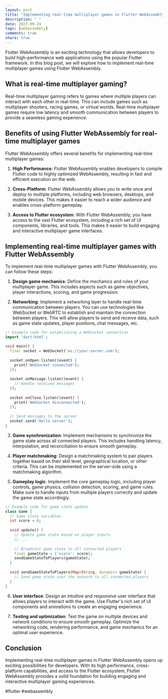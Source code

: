 ```yaml
---
layout: post
title: "Implementing real-time multiplayer games in Flutter WebAssembly"
description: " "
date: 2023-09-24
tags: [webassembly]
comments: true
share: true
---
```


Flutter WebAssembly is an exciting technology that allows developers to build high-performance web applications using the popular Flutter framework. In this blog post, we will explore how to implement real-time multiplayer games using Flutter WebAssembly.

## What is real-time multiplayer gaming?

Real-time multiplayer gaming refers to games where multiple players can interact with each other in real-time. This can include games such as multiplayer shooters, racing games, or virtual worlds. Real-time multiplayer games require low latency and smooth communication between players to provide a seamless gaming experience.

## Benefits of using Flutter WebAssembly for real-time multiplayer games

Flutter WebAssembly offers several benefits for implementing real-time multiplayer games:

1. **High Performance**: Flutter WebAssembly enables developers to compile Flutter code to highly optimized WebAssembly, resulting in fast and efficient execution on the web.

2. **Cross-Platform**: Flutter WebAssembly allows you to write once and deploy to multiple platforms, including web browsers, desktops, and mobile devices. This makes it easier to reach a wider audience and enables cross-platform gameplay.

3. **Access to Flutter ecosystem**: With Flutter WebAssembly, you have access to the vast Flutter ecosystem, including a rich set of UI components, libraries, and tools. This makes it easier to build engaging and interactive multiplayer game interfaces.

## Implementing real-time multiplayer games with Flutter WebAssembly

To implement real-time multiplayer games with Flutter WebAssembly, you can follow these steps:

1. **Design game mechanics**: Define the mechanics and rules of your multiplayer game. This includes aspects such as game objectives, player interactions, scoring, and game progression.

2. **Networking**: Implement a networking layer to handle real-time communication between players. You can use technologies like WebSocket or WebRTC to establish and maintain the connection between players. This will allow players to send and receive data, such as game state updates, player positions, chat messages, etc.

```dart
// Example code for establishing a WebSocket connection
import 'dart:html';

void main() {
  final socket = WebSocket('ws://your-server.com');
  
  socket.onOpen.listen((event) {
    print('WebSocket connected');
  });
  
  socket.onMessage.listen((event) {
    // Handle received messages
  });
  
  socket.onClose.listen((event) {
    print('WebSocket disconnected');
  });
  
  // Send messages to the server
  socket.send('Hello server');
}
```

3. **Game synchronization**: Implement mechanisms to synchronize the game state across all connected players. This includes handling latency, interpolation, and reconciliation to ensure smooth gameplay.

4. **Player matchmaking**: Design a matchmaking system to pair players together based on their skill level, geographical location, or other criteria. This can be implemented on the server-side using a matchmaking algorithm.

5. **Gameplay logic**: Implement the core gameplay logic, including player controls, game physics, collision detection, scoring, and game rules. Make sure to handle inputs from multiple players correctly and update the game state accordingly.

```dart
// Example code for game state update
class Game {
  // Game state variables
  int score = 0;
  
  void update() {
    // Update game state based on player inputs
    // ...
    
    // Broadcast game state to all connected players
    final gameState = {'score': score};
    sendGameStateToPlayers(gameState);
  }
  
  void sendGameStateToPlayers(Map<String, dynamic> gameState) {
    // Send game state over the network to all connected players
  }
}
```

6. **User interface**: Design an intuitive and responsive user interface that allows players to interact with the game. Use Flutter's rich set of UI components and animations to create an engaging experience.

7. **Testing and optimization**: Test the game on multiple devices and network conditions to ensure smooth gameplay. Optimize the networking code, rendering performance, and game mechanics for an optimal user experience.

## Conclusion

Implementing real-time multiplayer games in Flutter WebAssembly opens up exciting possibilities for developers. With its high performance, cross-platform capabilities, and access to the Flutter ecosystem, Flutter WebAssembly provides a solid foundation for building engaging and interactive multiplayer gaming experiences.

#flutter #webassembly